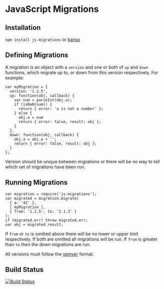 JavaScript Migrations
=====================

Installation
-------------------

`npm install js-migrations` or [kanso](http://kan.so/packages/details/js-migrations)

Defining Migrations
-------------------

A migration is an object with a `version` and one or both of `up` and `down` functions, which migrate up to, or down from this version respectively. For example:

```
var myMigration = {
  version: '1.2.5',
  up: function(obj, callback) {
    var num = parseInt(obj.a);
    if (isNaN(num)) {
      return { error: 'a is not a number' };
    } else {
      obj.a = num
      return { error: false, result: obj };
    }
  },
  down: function(obj, callback) {
    obj.a = obj.a + '';
    return { error: false, result: obj };
  }
};
```

Version should be unique between migrations or there will be no way to tell which set of migrations have been run.

Running Migrations
------------------

```
var migration = require('js-migrations');
var migrated = migration.migrate(
  { a: '42' },
  [ myMigration ],
  { from: '1.1.5', to: '2.1.3' }
);
if (migrated.err) throw migrated.err;
var obj = migrated.result;
```

If `from` or `to` is omitted above there will be no lower or upper limit respectively. If both are omitted all migrations will be run. If `from` is greater than `to` then the down migrations are run.

All versions must follow the [semver](http://semver.org/) format.

Build Status
------------

[![Build Status](https://travis-ci.org/medic/js-migrations.png?branch=master)](https://travis-ci.org/medic/js-migrations)